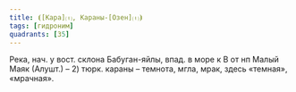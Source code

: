 ```yaml
---
title: ⦗[Кара]⒯, Караны-[Озен]⒯⦘
tags: [гидроним]
quadrants: [З5]
---
```


Река, нач. у вост. склона Бабуган-яйлы, впад. в море к В от нп Малый Маяк
(Алушт.) – 2) тюрк. караны – темнота, мгла, мрак, здесь «темная», «мрачная».
